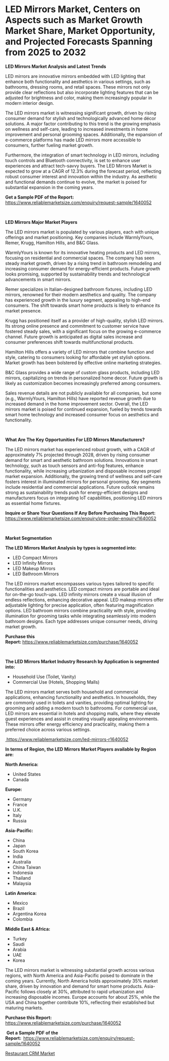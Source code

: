 <p><h1>LED Mirrors Market, Centers on Aspects such as Market Growth Market Share, Market Opportunity, and Projected Forecasts Spanning from 2025 to 2032</h1></p><p><strong>LED Mirrors Market Analysis and Latest Trends</strong></p>
<p><p>LED mirrors are innovative mirrors embedded with LED lighting that enhance both functionality and aesthetics in various settings, such as bathrooms, dressing rooms, and retail spaces. These mirrors not only provide clear reflections but also incorporate lighting features that can be adjusted for brightness and color, making them increasingly popular in modern interior design.</p><p>The LED mirrors market is witnessing significant growth, driven by rising consumer demand for stylish and technologically advanced home décor solutions. A major factor contributing to this trend is the growing emphasis on wellness and self-care, leading to increased investments in home improvement and personal grooming spaces. Additionally, the expansion of e-commerce platforms has made LED mirrors more accessible to consumers, further fueling market growth.</p><p>Furthermore, the integration of smart technology in LED mirrors, including touch controls and Bluetooth connectivity, is set to enhance user experiences and attract tech-savvy buyers. The LED Mirrors Market is expected to grow at a CAGR of 12.3% during the forecast period, reflecting robust consumer interest and innovation within the industry. As aesthetic and functional demands continue to evolve, the market is poised for substantial expansion in the coming years.</p></p>
<p><strong>Get a Sample PDF of the Report:&nbsp;</strong> <a href="https://www.reliablemarketsize.com/enquiry/request-sample/1640052?utm_campaign=2479&utm_medium=2&utm_source=Github&utm_content=ia&utm_term=05032025&utm_id=led-mirrors">https://www.reliablemarketsize.com/enquiry/request-sample/1640052</a></p>
<p>&nbsp;</p>
<p><strong>LED Mirrors Major Market Players</strong></p>
<p><p>The LED mirrors market is populated by various players, each with unique offerings and market positioning. Key companies include WarmlyYours, Remer, Krugg, Hamilton Hills, and B&C Glass. </p><p>WarmlyYours is known for its innovative heating products and LED mirrors, focusing on residential and commercial spaces. The company has seen steady market growth, driven by a rising trend in bathroom remodeling and increasing consumer demand for energy-efficient products. Future growth looks promising, supported by sustainability trends and technological advancements in smart mirrors.</p><p>Remer specializes in Italian-designed bathroom fixtures, including LED mirrors, renowned for their modern aesthetics and quality. The company has experienced growth in the luxury segment, appealing to high-end consumers. The shift towards smart home products is likely to enhance its market presence.</p><p>Krugg has positioned itself as a provider of high-quality, stylish LED mirrors. Its strong online presence and commitment to customer service have fostered steady sales, with a significant focus on the growing e-commerce channel. Future growth is anticipated as digital sales increase and consumer preferences shift towards multifunctional products.</p><p>Hamilton Hills offers a variety of LED mirrors that combine function and style, catering to consumers looking for affordable yet stylish options. Market growth has been bolstered by effective online marketing strategies. </p><p>B&C Glass provides a wide range of custom glass products, including LED mirrors, capitalizing on trends in personalized home decor. Future growth is likely as customization becomes increasingly preferred among consumers.</p><p>Sales revenue details are not publicly available for all companies, but some (e.g., WarmlyYours, Hamilton Hills) have reported revenue growth due to increased demand in the home improvement sector. Overall, the LED mirrors market is poised for continued expansion, fueled by trends towards smart home technology and increased consumer focus on aesthetics and functionality.</p></p>
<p>&nbsp;</p>
<p><strong>What Are The Key Opportunities For LED Mirrors Manufacturers?</strong></p>
<p><p>The LED mirrors market has experienced robust growth, with a CAGR of approximately 7% projected through 2028, driven by rising consumer demand for smart and aesthetic bathroom solutions. Innovations in smart technology, such as touch sensors and anti-fog features, enhance functionality, while increasing urbanization and disposable incomes propel market expansion. Additionally, the growing trend of wellness and self-care fosters interest in illuminated mirrors for personal grooming. Key segments include residential and commercial applications. Future outlook remains strong as sustainability trends push for energy-efficient designs and manufacturers focus on integrating IoT capabilities, positioning LED mirrors as essential home fixtures.</p></p>
<p><strong>Inquire or Share Your Questions If Any Before Purchasing This Report:</strong> <a href="https://www.reliablemarketsize.com/enquiry/pre-order-enquiry/1640052?utm_campaign=2479&utm_medium=2&utm_source=Github&utm_content=ia&utm_term=05032025&utm_id=led-mirrors">https://www.reliablemarketsize.com/enquiry/pre-order-enquiry/1640052</a></p>
<p>&nbsp;</p>
<p><strong>Market Segmentation</strong></p>
<p><strong>The LED Mirrors Market Analysis by types is segmented into:</strong></p>
<p><ul><li>LED Compact Mirrors</li><li>LED Infinity Mirrors</li><li>LED Makeup Mirrors</li><li>LED Bathroom Mirrors</li></ul></p>
<p><p>The LED mirrors market encompasses various types tailored to specific functionalities and aesthetics. LED compact mirrors are portable and ideal for on-the-go touch-ups. LED infinity mirrors create a visual illusion of endless reflections, enhancing decorative appeal. LED makeup mirrors offer adjustable lighting for precise application, often featuring magnification options. LED bathroom mirrors combine practicality with style, providing illumination for grooming tasks while integrating seamlessly into modern bathroom designs. Each type addresses unique consumer needs, driving market growth.</p></p>
<p><strong>Purchase this Report:&nbsp;</strong><a href="https://www.reliablemarketsize.com/purchase/1640052?utm_campaign=2479&utm_medium=2&utm_source=Github&utm_content=ia&utm_term=05032025&utm_id=led-mirrors">https://www.reliablemarketsize.com/purchase/1640052</a></p>
<p>&nbsp;</p>
<p><strong>The LED Mirrors Market Industry Research by Application is segmented into:</strong></p>
<p><ul><li>Household Use (Toilet, Vanity)</li><li>Commercial Use (Hotels, Shopping Malls)</li></ul></p>
<p><p>The LED mirrors market serves both household and commercial applications, enhancing functionality and aesthetics. In households, they are commonly used in toilets and vanities, providing optimal lighting for grooming and adding a modern touch to bathrooms. For commercial use, LED mirrors are essential in hotels and shopping malls, where they elevate guest experiences and assist in creating visually appealing environments. These mirrors offer energy efficiency and practicality, making them a preferred choice across various settings.</p></p>
<p><a href="https://www.reliablemarketsize.com/led-mirrors-r1640052?utm_campaign=2479&utm_medium=2&utm_source=Github&utm_content=ia&utm_term=05032025&utm_id=led-mirrors">&nbsp;https://www.reliablemarketsize.com/led-mirrors-r1640052</a></p>
<p><strong>In terms of Region, the LED Mirrors Market Players available by Region are:</strong></p>
<p>
    <p> <strong> North America: </strong>
        <ul>
            <li>United States</li>
            <li>Canada</li>
        </ul>
        </p> 
    <p> <strong> Europe: </strong>
        <ul>
            <li>Germany</li>
            <li>France</li>
            <li>U.K.</li>
            <li>Italy</li>
            <li>Russia</li>
        </ul>
        </p> 
    <p> <strong> Asia-Pacific: </strong>
        <ul>
            <li>China</li>
            <li>Japan</li>
            <li>South Korea</li>
            <li>India</li>
            <li>Australia</li>
            <li>China Taiwan</li>
            <li>Indonesia</li>
            <li>Thailand</li>
            <li>Malaysia</li>
        </ul>
        </p> 
    <p> <strong> Latin America: </strong>
        <ul>
            <li>Mexico</li>
            <li>Brazil</li>
            <li>Argentina Korea</li>
            <li>Colombia</li>
        </ul>
        </p> 
    <p> <strong> Middle East & Africa: </strong>
        <ul>
            <li>Turkey</li>
            <li>Saudi</li>
            <li>Arabia</li>
            <li>UAE</li>
            <li>Korea</li>
        </ul>
    </p>
    </p>
<p><p>The LED mirrors market is witnessing substantial growth across various regions, with North America and Asia-Pacific poised to dominate in the coming years. Currently, North America holds approximately 35% market share, driven by innovation and demand for smart home products. Asia-Pacific follows closely at 30%, attributed to rapid urbanization and increasing disposable incomes. Europe accounts for about 25%, while the USA and China together contribute 10%, reflecting their established but maturing markets.</p></p>
<p><strong>Purchase this Report: </strong><a href="https://www.reliablemarketsize.com/purchase/1640052?utm_campaign=2479&utm_medium=2&utm_source=Github&utm_content=ia&utm_term=05032025&utm_id=led-mirrors">https://www.reliablemarketsize.com/purchase/1640052</a></p>
<p>&nbsp;<strong>Get a Sample PDF of the Report:&nbsp;&nbsp;</strong><a href="https://www.reliablemarketsize.com/enquiry/request-sample/1640052?utm_campaign=2479&utm_medium=2&utm_source=Github&utm_content=ia&utm_term=05032025&utm_id=led-mirrors">https://www.reliablemarketsize.com/enquiry/request-sample/1640052</a></p>
<p><strong></strong></p>
<p><p><a href="https://github.com/oslieselotte2192/Market-Research-Report-List-1/blob/main/restaurant-crm-market.md?utm_campaign=2479&utm_medium=2&utm_source=Github&utm_content=ia&utm_term=05032025&utm_id=led-mirrors">Restaurant CRM Market</a></p></p>